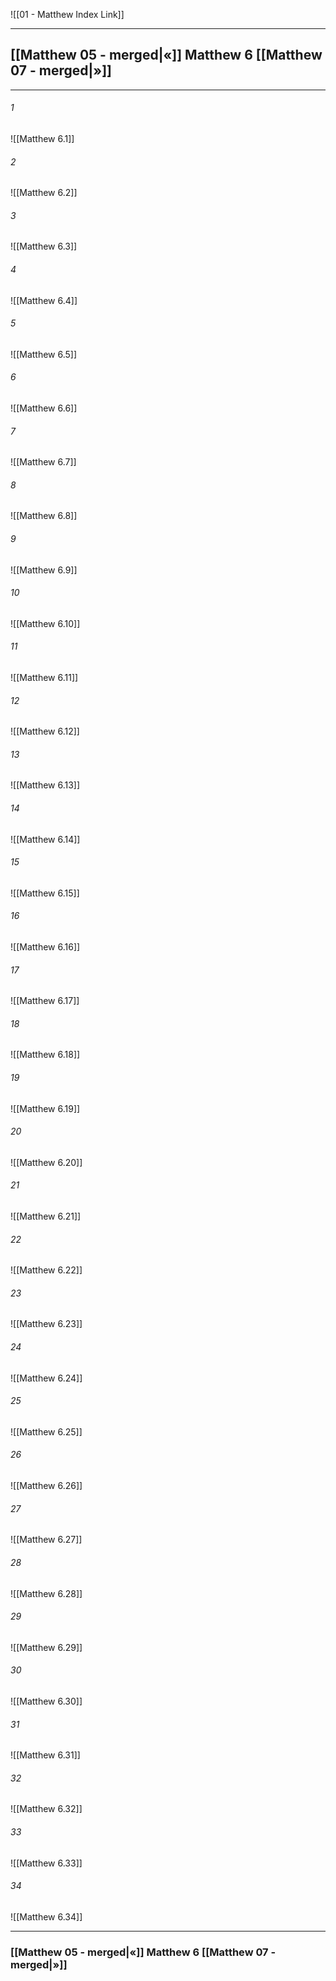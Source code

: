 ![[01 - Matthew Index Link]]

---
##  [[Matthew 05 - merged|«]] Matthew 6 [[Matthew 07 - merged|»]]

---

###### 1
![[Matthew 6.1]] 

###### 2
![[Matthew 6.2]] 

###### 3
![[Matthew 6.3]] 

###### 4
![[Matthew 6.4]]

###### 5 
![[Matthew 6.5]] 

###### 6
![[Matthew 6.6]] 

###### 7
![[Matthew 6.7]] 

###### 8
![[Matthew 6.8]] 

###### 9
![[Matthew 6.9]] 

###### 10
![[Matthew 6.10]] 

###### 11
![[Matthew 6.11]] 

###### 12
![[Matthew 6.12]]

###### 13
![[Matthew 6.13]] 

###### 14
![[Matthew 6.14]] 

###### 15
![[Matthew 6.15]]

###### 16
![[Matthew 6.16]] 

###### 17
![[Matthew 6.17]]

###### 18
![[Matthew 6.18]] 

###### 19
![[Matthew 6.19]] 

###### 20
![[Matthew 6.20]]

###### 21
![[Matthew 6.21]] 

###### 22
![[Matthew 6.22]] 

###### 23
![[Matthew 6.23]]

###### 24
![[Matthew 6.24]] 

###### 25
![[Matthew 6.25]]

###### 26
![[Matthew 6.26]] 

###### 27
![[Matthew 6.27]] 

###### 28
![[Matthew 6.28]]

###### 29
![[Matthew 6.29]] 

###### 30
![[Matthew 6.30]] 

###### 31
![[Matthew 6.31]] 

###### 32
![[Matthew 6.32]] 

###### 33
![[Matthew 6.33]]

###### 34
![[Matthew 6.34]] 


---
###  [[Matthew 05 - merged|«]] Matthew 6 [[Matthew 07 - merged|»]]